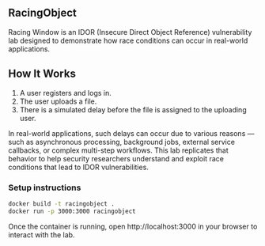 ## RacingObject
Racing Window is an IDOR (Insecure Direct Object Reference) vulnerability lab designed to demonstrate how race conditions can occur in real-world applications.

## How It Works
1. A user registers and logs in.
2. The user uploads a file.
3. There is a simulated delay before the file is assigned to the uploading user.

In real-world applications, such delays can occur due to various reasons — such as asynchronous processing, background jobs, external service callbacks, or complex multi-step workflows. This lab replicates that behavior to help security researchers understand and exploit race conditions that lead to IDOR vulnerabilities.


### Setup instructions 
```bash
docker build -t racingobject .
docker run -p 3000:3000 racingobject
```
Once the container is running, open http://localhost:3000 in your browser to interact with the lab.